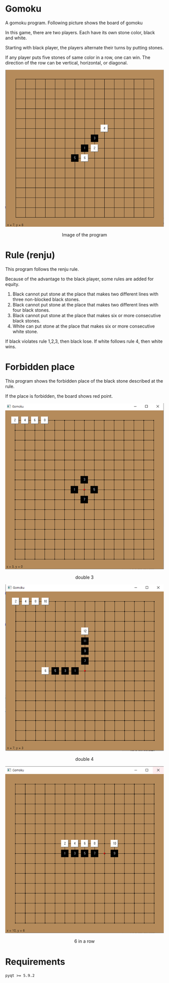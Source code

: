 # Gomoku
A gomoku program. Following picture shows the board of gomoku

In this game, there are two players. Each have its own stone color, black and white.

Starting with black player, the players alternate their turns by putting stones.

If any player puts five stones of same color in a row, one can win. The direction of the row can be vertical, horizontal, or diagonal.  

<center>

![](img_readme/board.png)

Image of the program

</center>

# Rule (renju)
This program follows the renju rule.

Because of the advantage to the black player, some rules are added for equity.

1. Black cannot put stone at the place that makes two different lines with three non-blocked black stones.
2. Black cannot put stone at the place that makes two different lines with four black stones.
3. Black cannot put stone at the place that makes six or more consecutive black stones.
4. White can put stone at the place that makes six or more consecutive white stone.

If black violates rule 1,2,3, then black lose. If white follows rule 4, then white wins.


# Forbidden place
This program shows the forbidden place of the black stone described at the rule.

If the place is forbidden, the board shows red point.

<center>

![](img_readme/forbidden_double_3.PNG)

double 3

![](img_readme/forbidden_double_4.PNG)

double 4

![](img_readme/forbidden_6_row.PNG)

6 in a row

</center>

# Requirements
```
pyqt >= 5.9.2
```
